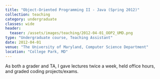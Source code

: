 ```yaml
---
title: "Object-Oriented Programming II - Java (Spring 2012)"
collection: teaching
category: undergraduate
classes: wide
header: 
  teaser: /assets/images/teaching/2012-04-01_OOP2_UMD.png
type: "Undergraduate course, Teaching Assistant"
date: 2012-04-01
venue: "The University of Maryland, Computer Science Department"
location: "College Park, MD"
---
```


As both a grader and TA, I gave lectures twice a week, held office hours, and graded coding projects/exams.

